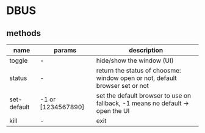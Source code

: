 # DBUS

## methods

| name        | params             | description                                                                    |
| ----------- | ------------------ | ------------------------------------------------------------------------------ |
| toggle      | -                  | hide/show the window (UI)                                                      |
| status      | -                  | return the status of choosme: window open or not, default browser set or not   |
| set-default | -1 or [1234567890] | set the default browser to use on fallback, -1 means no default -> open the UI |
| kill        | -                  | exit                                                                           |
